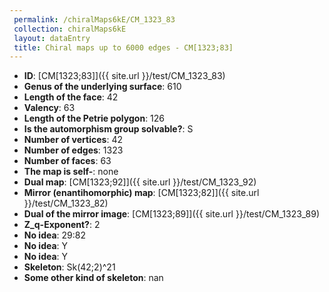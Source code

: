 ```yaml
--- 
 permalink: /chiralMaps6kE/CM_1323_83 
 collection: chiralMaps6kE
 layout: dataEntry
 title: Chiral maps up to 6000 edges - CM[1323;83]
---
```


- **ID**: [CM[1323;83]]({{ site.url }}/test/CM_1323_83)
- **Genus of the underlying surface**: 610
- **Length of the face**: 42
- **Valency**: 63
- **Length of the Petrie polygon**: 126
- **Is the automorphism group solvable?**: S
- **Number of vertices**: 42
- **Number of edges**: 1323
- **Number of faces**: 63
- **The map is self-**: none
- **Dual map**: [CM[1323;92]]({{ site.url }}/test/CM_1323_92)
- **Mirror (enantihomorphic) map**: [CM[1323;82]]({{ site.url }}/test/CM_1323_82)
- **Dual of the mirror image**: [CM[1323;89]]({{ site.url }}/test/CM_1323_89)
- **Z_q-Exponent?**: 2
- **No idea**:  29:82
- **No idea**: Y
- **No idea**: Y
- **Skeleton**: Sk(42;2)^21
- **Some other kind of skeleton**: nan
